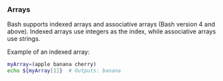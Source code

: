 ### Arrays

Bash supports indexed arrays and associative arrays (Bash version 4 and above). Indexed arrays use integers as the index, while associative arrays use strings.

Example of an indexed array:
```bash
myArray=(apple banana cherry)
echo ${myArray[1]}  # Outputs: banana
```
